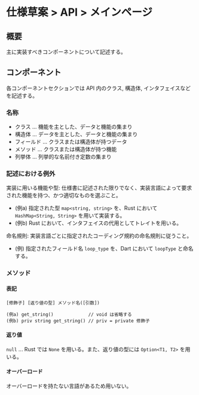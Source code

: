 # 仕様草案 > API > メインページ

## 概要

主に実装すべきコンポーネントについて記述する。

## コンポーネント

各コンポーネントセクションでは API 内のクラス, 構造体, インタフェイスなどを記述する。

### 名称

- クラス ... 機能を主とした、データと機能の集まり
- 構造体 ... データを主とした、データと機能の集まり
- フィールド ... クラスまたは構造体が持つデータ
- メソッド ... クラスまたは構造体が持つ機能
- 列挙体 ... 列挙的な名前付き定数の集まり

### 記述における例外

実装に用いる機能や型: 仕様書に記述された限りでなく、実装言語によって要求された機能を持つ、かつ適切なものを選ぶこと。

- (例a) 指定された型 `map<string, string>` を、Rust において `HashMap<String, String>` を用いて実装する。
- (例b) Rust において、インタフェイスの代用としてトレイトを用いる。

命名規則: 実装言語ごとに指定されたコーディング規約の命名規則に従うこと。

- (例) 指定されたフィールド名 `loop_type` を、Dart において `loopType` と命名する。

### メソッド

#### 表記

```
[修飾子] [返り値の型] メソッド名([引数])

(例a) get_string()             // void は省略する
(例b) priv string get_string() // priv = private 修飾子
```

#### 返り値

`null` ... Rust では `None` を用いる。また、返り値の型には `Option<T1, T2>` を用いる。

#### オーバーロード

オーバーロードを持たない言語があるため用いない。
